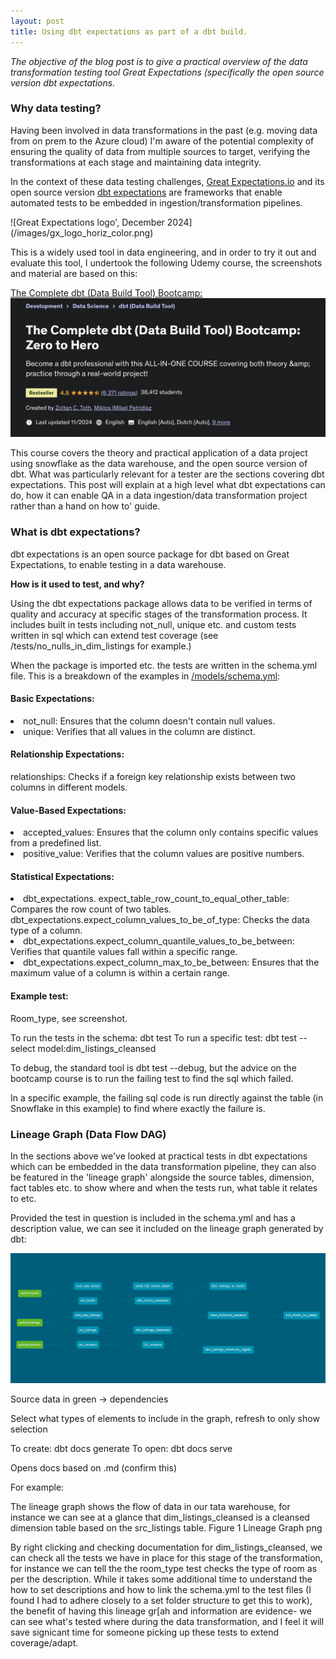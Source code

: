 ```yaml
---
layout: post
title: Using dbt expectations as part of a dbt build.
---
```


<i> The objective of the blog post is to give a practical overview of the data transformation testing tool Great Expectations (specifically the open source version dbt expectations. </i>

### Why data testing?

Having been involved in data transformations in the past (e.g. moving data from on prem to the Azure cloud) I'm aware of the potential complexity of ensuring the quality of data from multiple sources to target, verifying the transformations at each stage and maintaining data integrity.

In the context of these data testing challenges, [Great Expectations.io](https://greatexpectations.io/) and its open source version [dbt expectations](https://github.com/calogica/dbt-expectations) are frameworks that enable automated tests to be embedded in ingestion/transformation pipelines.

<GE Image>
![Great Expectations logo', December 2024](/images/gx_logo_horiz_color.png)

This is a widely used tool in data engineering, and in order to try it out and evaluate this tool, I undertook the following Udemy course, the screenshots and material are based on this:

[The Complete dbt (Data Build Tool) Bootcamp:](https://www.udemy.com/course/complete-dbt-data-build-tool-bootcamp-zero-to-hero-learn-dbt)
![dbt bootcamp](/images/dbtHeroUdemy.png)

This course covers the theory and practical application of a data project using snowflake as the data warehouse, and the open source version of dbt. What was particularly relevant for a tester are the sections covering dbt expectations<add link>. This post will explain at a high level what dbt expectations can do, how it can enable QA in a data ingestion/data transformation project rather than a hand on how to' guide.

### What is dbt expectations?

dbt expectations is an open source package for dbt based on Great Expectations, to enable testing in a data warehouse.

<b> How is it used to test, and why? </b>

Using the dbt expectations package allows data to be verified in terms of quality and accuracy at specific stages of the transformation process. It includes built in tests including not_null, unique etc. and custom tests written in sql which can extend test coverage (see /tests/no_nulls_in_dim_listings for example.)

When the package is imported etc. the tests are written in the schema.yml file. This is a breakdown of the examples in [/models/schema.yml](https://github.com/dp2020-dev/completeDbtBootcamp/blob/main/models/schema.yml):

#### Basic Expectations:

<li>not_null: Ensures that the column doesn't contain null values.</li>
<li>unique: Verifies that all values in the column are distinct.</li>

#### Relationship Expectations:

</li>relationships: Checks if a foreign key relationship exists between two columns in different models.</li>

#### Value-Based Expectations:

<li>accepted_values: Ensures that the column only contains specific values from a predefined list.</li>
<li>positive_value:</b> Verifies that the column values are positive numbers.</li>

#### Statistical Expectations:

<li>dbt_expectations. expect_table_row_count_to_equal_other_table: Compares the row count of two tables.</li>

</li>dbt_expectations.expect_column_values_to_be_of_type: Checks the data type of a column.</li>
<li>dbt_expectations.expect_column_quantile_values_to_be_between: Verifies that quantile values fall within a specific range.</li>
<li>dbt_expectations.expect_column_max_to_be_between: Ensures that the maximum value of a column is within a certain range.</li>

#### Example test:

Room_type, see screenshot.

To run the tests in the schema:
dbt test
To run a specific test:
dbt test --select model:dim_listings_cleansed

To debug, the standard tool is dbt test --debug, but the advice on the bootcamp course is to run the failing test to find the sql which failed.

In a specific example, the failing sql code is run directly against the table (in Snowflake in this example) to find where exactly the failure is.

### Lineage Graph (Data Flow DAG)

In the sections above we've looked at practical tests in dbt expectations which can be embedded in the data transformation pipeline, they can also be featured in the 'lineage graph' alongside the source tables, dimension, fact tables etc. to show where and when the tests run, what table it relates to etc.

Provided the test in question is included in the schema.yml and has a description value, we can see it included on the lineage graph generated by dbt:

![dbt lineage graph](/images/dbt-dag-3.png)

Source data in green -> dependencies

Select what types of elements to include in the graph, refresh to only show selection

To create: dbt docs generate
To open: dbt docs serve

Opens docs based on .md (confirm this)

For example:

The lineage graph shows the flow of data in our tata warehouse, for instance we can see at a glance that dim_listings_cleansed is a cleansed dimension table based on the src_listings table.
Figure 1 Lineage Graph png

By right clicking and checking documentation for dim_listings_cleansed, we can check all the tests we have in place for this stage of the transformation, for instance we can tell the the room_type test checks the type of room as per the description. While it takes some additional time to understand the how to set descriptions and how to link the schema.yml to the test files (I found I had to adhere closely to a set folder structure to get this to work), the benefit of having this lineage gr[ah and information are evidence- we can see what's tested where during the data transformation, and I feel it will save signicant time for someone picking up these tests to extend coverage/adapt.
